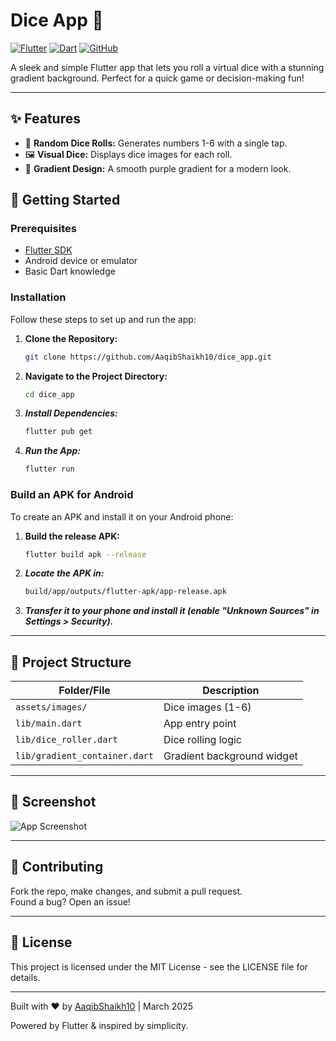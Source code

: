 # Dice App 🎲

[![Flutter](https://img.shields.io/badge/Flutter-02569B?style=for-the-badge&logo=flutter&logoColor=white)](https://flutter.dev)
[![Dart](https://img.shields.io/badge/Dart-0175C2?style=for-the-badge&logo=dart&logoColor=white)](https://dart.dev)
[![GitHub](https://img.shields.io/badge/GitHub-181717?style=for-the-badge&logo=github&logoColor=white)](https://github.com/AaqibShaikh10)

A sleek and simple Flutter app that lets you roll a virtual dice with a stunning gradient background. Perfect for a quick game or decision-making fun!

---

## ✨ Features
- 🎯 **Random Dice Rolls:** Generates numbers 1-6 with a single tap.
- 🖼️ **Visual Dice:** Displays dice images for each roll.
- 🌈 **Gradient Design:** A smooth purple gradient for a modern look.

## 🚀 Getting Started

### Prerequisites
- [Flutter SDK](https://flutter.dev/docs/get-started/install)
- Android device or emulator
- Basic Dart knowledge

### Installation
Follow these steps to set up and run the app:

1. **Clone the Repository:**
   ```bash
   git clone https://github.com/AaqibShaikh10/dice_app.git

2. **Navigate to the Project Directory:**
    ```bash
    cd dice_app

3. ***Install Dependencies:***
    ```bash
    flutter pub get

4. ***Run the App:***
    ```bash
    flutter run

### Build an APK for Android
To create an APK and install it on your Android phone:

1. **Build the release APK:**
   ```bash
   flutter build apk --release

2. ***Locate the APK in:***
    ```bash
    build/app/outputs/flutter-apk/app-release.apk

3. ***Transfer it to your phone and install it (enable "Unknown Sources" in Settings > Security).***

---

## 📂 Project Structure
| Folder/File                | Description                                      |
| -------------------------- | ------------------------------------------------ |
| `assets/images/`            | Dice images (1-6)                                |
| `lib/main.dart`             | App entry point                                  |
| `lib/dice_roller.dart`      | Dice rolling logic                               |
| `lib/gradient_container.dart` | Gradient background widget                      |

---

## 📸 Screenshot
![App Screenshot](screenshots/screenshot1.PNG)

---

## 🤝 Contributing
Fork the repo, make changes, and submit a pull request.  
Found a bug? Open an issue!

---

## 📜 License
This project is licensed under the MIT License - see the LICENSE file for details.

---

Built with ❤️ by [AaqibShaikh10](https://github.com/AaqibShaikh10) | March 2025

Powered by Flutter & inspired by simplicity.
